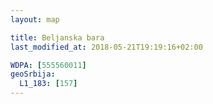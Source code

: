 ```yaml
---
layout: map

title: Beljanska bara
last_modified_at: 2018-05-21T19:19:16+02:00

WDPA: [555560011]
geoSrbija:
  L1_183: [157]
---
```


